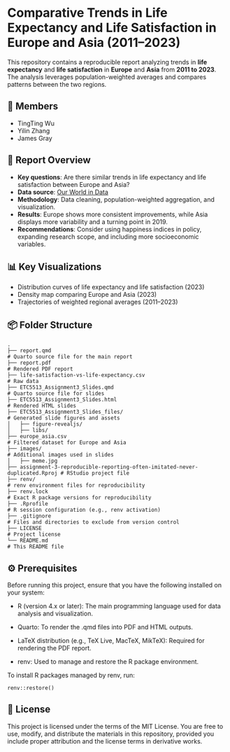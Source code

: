 # Comparative Trends in Life Expectancy and Life Satisfaction in Europe and Asia (2011–2023)

This repository contains a reproducible report analyzing trends in **life expectancy** and **life satisfaction** in **Europe** and **Asia** from **2011 to 2023**. The analysis leverages population-weighted averages and compares patterns between the two regions.

## 👥 Members

- TingTing Wu
- Yilin Zhang
- James Gray

## 📄 Report Overview

- **Key questions**: Are there similar trends in life expectancy and life satisfaction between Europe and Asia?
- **Data source**: [Our World in Data](https://ourworldindata.org/grapher/life-satisfaction-vs-life-expectancy)
- **Methodology**: Data cleaning, population-weighted aggregation, and visualization.
- **Results**: Europe shows more consistent improvements, while Asia displays more variability and a turning point in 2019.
- **Recommendations**: Consider using happiness indices in policy, expanding research scope, and including more socioeconomic variables.

## 📊 Key Visualizations

- Distribution curves of life expectancy and life satisfaction (2023)
- Density map comparing Europe and Asia (2023)
- Trajectories of weighted regional averages (2011–2023)

## 📦 Folder Structure

```
.
├── report.qmd                                                                # Quarto source file for the main report
├── report.pdf                                                                # Rendered PDF report
├── life-satisfaction-vs-life-expectancy.csv                                  # Raw data
├── ETC5513_Assignment3_Slides.qmd                                            # Quarto source file for slides
├── ETC5513_Assignment3_Slides.html                                           # Rendered HTML slides
├── ETC5513_Assignment3_Slides_files/                                         # Generated slide figures and assets
│   ├── figure-revealjs/
│   ├── libs/
├── europe_asia.csv                                                           # Filtered dataset for Europe and Asia
├── images/                                                                   # Additional images used in slides
│   ├── meme.jpg
├── assignment-3-reproducible-reporting-often-imitated-never-duplicated.Rproj # RStudio project file
├── renv/                                                                     # renv environment files for reproducibility
├── renv.lock                                                                 # Exact R package versions for reproducibility
├── .Rprofile                                                                 # R session configuration (e.g., renv activation)
├── .gitignore                                                                # Files and directories to exclude from version control
├── LICENSE                                                                   # Project license 
└── README.md                                                                 # This README file
```

## ⚙️ Prerequisites

Before running this project, ensure that you have the following installed on your system:

- R (version 4.x or later): The main programming language used for data analysis and visualization.

- Quarto: To render the .qmd files into PDF and HTML outputs.

- LaTeX distribution (e.g., TeX Live, MacTeX, MikTeX): Required for rendering the PDF report.

- renv: Used to manage and restore the R package environment.

To install R packages managed by renv, run:

```
renv::restore()
```

## 📜 License

This project is licensed under the terms of the MIT License. You are free to use, modify, and distribute the materials in this repository, provided you include proper attribution and the license terms in derivative works.